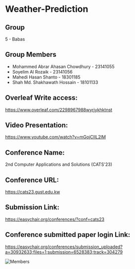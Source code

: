 # Weather-Prediction

## Group
5 - Babas

## Group Members
- Mohammed Abrar Ahasan Chowdhury - 23141055
- Soyelim Al Rozaik - 23141056
- Mahedi Hasan Shanto - 18301185
- Shah Md. Shakhawath Hossain - 18101133

## Overleaf Write access:
https://www.overleaf.com/2298967988wyrjykhktnst

## Video Presentation:
https://www.youtube.com/watch?v=mGojCIIL2IM

## Conference Name:
2nd Computer Applications and Solutions (CATS'23)

## Conference URL:
https://cats23.gust.edu.kw

## Submission Link:
https://easychair.org/conferences/?conf=cats23

## Conference submitted paper login Link:
https://easychair.org/conferences/submission_uploaded?a=30932633;files=1;submission=6528383;track=304279


![Members](images/members_added.png)

